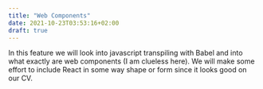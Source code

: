 ```yaml
---
title: "Web Components"
date: 2021-10-23T03:53:16+02:00
draft: true
---
```


In this feature we will look into javascript transpiling with Babel and into
what exactly are web components (I am clueless here). We will make some effort
to include React in some way shape or form since it looks good on our CV.
